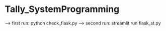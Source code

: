 # Tally_SystemProgramming


--> first run: python check_flask.py
--> second run: streamlit run flask_st.py
